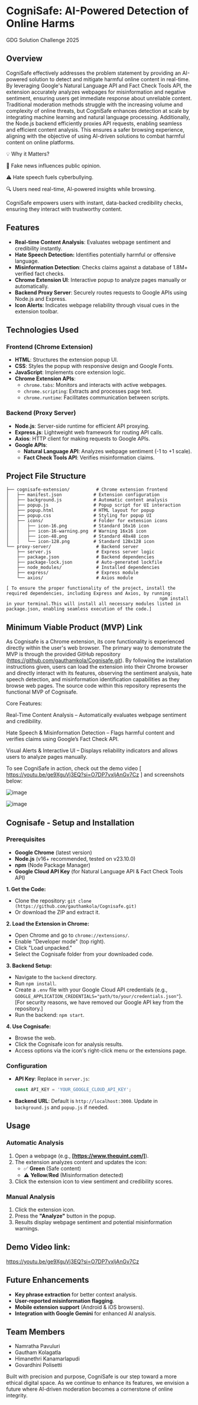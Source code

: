 # CogniSafe: AI-Powered Detection of Online Harms
GDG Solution Challenge 2025

## Overview

CogniSafe effectively addresses the problem statement by providing an AI-powered solution to detect and mitigate harmful online content in real-time. By leveraging Google's Natural Language API and Fact Check Tools API, the extension accurately analyzes webpages for misinformation and negative sentiment, ensuring users get immediate response about unreliable content. Traditional moderation methods struggle with the increasing volume and complexity of online threats, but CogniSafe enhances detection at scale by integrating machine learning and natural language processing. Additionally, the Node.js backend efficiently proxies API requests, enabling seamless and efficient content analysis. This ensures a safer browsing experience, aligning with the objective of using AI-driven solutions to combat harmful content on online platforms.

💡 Why it Matters?

  🚫 Fake news influences public opinion.

   ⚠️ Hate speech fuels cyberbullying.

   🔍 Users need real-time, AI-powered insights while browsing.

CogniSafe empowers users with instant, data-backed credibility checks, ensuring they interact with trustworthy content.

## Features

- **Real-time Content Analysis**: Evaluates webpage sentiment and credibility instantly.
- **Hate Speech Detection:** Identifies potentially harmful or offensive language.
- **Misinformation Detection**: Checks claims against a database of 1.8M+ verified fact checks.
- **Chrome Extension UI**: Interactive popup to analyze pages manually or automatically.
- **Backend Proxy Server**: Securely routes requests to Google APIs using Node.js and Express.
- **Icon Alerts**: Indicates webpage reliability through visual cues in the extension toolbar.

## Technologies Used

### **Frontend** (Chrome Extension)

- **HTML**: Structures the extension popup UI.
- **CSS**: Styles the popup with responsive design and Google Fonts.
- **JavaScript**: Implements core extension logic.
- **Chrome Extension APIs**:
  - `chrome.tabs`: Monitors and interacts with active webpages.
  - `chrome.scripting`: Extracts and processes page text.
  - `chrome.runtime`: Facilitates communication between scripts.

### **Backend** (Proxy Server)

- **Node.js**: Server-side runtime for efficient API proxying.
- **Express.js**: Lightweight web framework for routing API calls.
- **Axios**: HTTP client for making requests to Google APIs.
- **Google APIs**:
  - **Natural Language API**: Analyzes webpage sentiment (-1 to +1 scale).
  - **Fact Check Tools API**: Verifies misinformation claims.

## Project File Structure

```
├── cognisafe-extension/          # Chrome extension frontend
│   ├── manifest.json            # Extension configuration
│   ├── background.js            # Automatic content analysis
│   ├── popup.js                 # Popup script for UI interaction
│   ├── popup.html               # HTML layout for popup
│   ├── popup.css                # Styling for popup UI
│   ├── icons/                   # Folder for extension icons
│   │   ├── icon-16.png          # Standard 16x16 icon
│   │   ├── icon-16-warning.png  # Warning 16x16 icon
│   │   ├── icon-48.png          # Standard 48x48 icon
│   │   └── icon-128.png         # Standard 128x128 icon
└── proxy-server/                 # Backend server
    ├── server.js                 # Express server logic
    ├── package.json              # Backend dependencies
    ├── package-lock.json         # Auto-generated lockfile
    ├── node_modules/             # Installed dependencies
    ├── express/                  # Express module
    └── axios/                    # Axios module

[ To ensure the proper functionality of the project, install the required dependencies, including Express and Axios, by running:
                                                          npm install
in your terminal.This will install all necessary modules listed in package.json, enabling seamless execution of the code.]
```

## Minimum Viable Product (MVP) Link

As Cognisafe is a Chrome extension, its core functionality is experienced directly within the user's web browser. The primary way to demonstrate the MVP is through the provided GitHub repository (https://github.com/gauthamkola/Cognisafe.git). By following the installation instructions given, users can load the extension into their Chrome browser and directly interact with its features, observing the sentiment analysis, hate speech detection, and misinformation identification capabilities as they browse web pages. The source code within this repository represents the functional MVP of Cognisafe.

Core Features:

Real-Time Content Analysis – Automatically evaluates webpage sentiment and credibility.

Hate Speech & Misinformation Detection – Flags harmful content and verifies claims using Google’s Fact Check API.

Visual Alerts & Interactive UI – Displays reliability indicators and allows users to analyze pages manually.

To see CogniSafe in action, check out the demo video [ https://youtu.be/ge9XguVj3EQ?si=O7DP7vxljAnGv7Cz ] and screenshots below:

![image](https://github.com/user-attachments/assets/c3a6597a-32c1-476a-85ca-c5eb302198be)

![image](https://github.com/user-attachments/assets/9a4e6e22-1286-4d7e-ad6f-b12458da745d)



## Cognisafe - Setup and Installation
### **Prerequisites**

- **Google Chrome** (latest version)
- **Node.js** (v16+ recommended, tested on v23.10.0)
- **npm** (Node Package Manager)
- **Google Cloud API Key** (for Natural Language API & Fact Check Tools API)

**1. Get the Code:**

* Clone the repository: `git clone (https://github.com/gauthamkola/Cognisafe.git)`
* Or download the ZIP and extract it.

**2. Load the Extension in Chrome:**

* Open Chrome and go to `chrome://extensions/`.
* Enable "Developer mode" (top right).
* Click "Load unpacked."
* Select the Cognisafe folder from your downloaded code.

**3. Backend Setup:**

* Navigate to the `backend` directory.
* Run `npm install`.
* Create a `.env` file with your Google Cloud API credentials (e.g., `GOOGLE_APPLICATION_CREDENTIALS="path/to/your/credentials.json"`).
  [For security reasons, we have removed our Google API key from the repository.]
* Run the backend: `npm start`.

**4. Use Cognisafe:**

* Browse the web.
* Click the Cognisafe icon for analysis results.
* Access options via the icon's right-click menu or the extensions page.

### **Configuration**

- **API Key**: Replace in `server.js`:
  ```javascript
  const API_KEY = 'YOUR_GOOGLE_CLOUD_API_KEY';
  ```
- **Backend URL**: Default is `http://localhost:3000`. Update in `background.js` and `popup.js` if needed.

## Usage
### **Automatic Analysis**

1. Open a webpage (e.g., **[https://www.thequint.com/]**).
2. The extension analyzes content and updates the icon:
   - ✅ **Green** (Safe content)
   - ⚠️ **Yellow**/**Red** (Misinformation detected)
3. Click the extension icon to view sentiment and credibility scores.

### **Manual Analysis**

1. Click the extension icon.
2. Press the **"Analyze"** button in the popup.
3. Results display webpage sentiment and potential misinformation warnings.

## **Demo Video link:**
https://youtu.be/ge9XguVj3EQ?si=O7DP7vxljAnGv7Cz

## Future Enhancements

- **Key phrase extraction** for better context analysis.
- **User-reported misinformation flagging**.
- **Mobile extension support** (Android & iOS browsers).
- **Integration with Google Gemini** for enhanced AI analysis.

## Team Members  

- Namratha Pavuluri  
- Gautham Kolagatla  
- Himanethri Kanamarlapudi  
- Govardhini Polisetti  

Built with precision and purpose, CogniSafe is our step toward a more ethical digital space. As we continue to enhance its features, we envision a future where AI-driven moderation becomes a cornerstone of online integrity.


